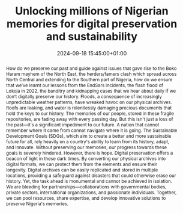 ---
abstract: 'How do we preserve our past and guide against issues that gave rise to
  the Boko Haram mayhem of the North East, the herders/famers clash which spread across
  North Central and extending to the Southern part of Nigeria, how do we ensure that
  we’ve learnt our lessons from the EndSars incidents, the flash flood of Lokoja in
  2022, the banditry and kidnapping cases that we hear about daily if we don’t digitally
  preserve our history.

  Floods, a consequence of increasingly unpredictable weather patterns, have wreaked
  havoc on our physical archives. Roofs are leaking, and water is relentlessly damaging
  precious documents that hold the keys to our history. The memories of our people,
  stored in these fragile repositories, are fading away with every passing day.

  But this isn''t just a loss of the past—it''s a significant impediment to our future.
  A nation that cannot remember where it came from cannot navigate where it is going.
  The Sustainable Development Goals (SDGs), which aim to create a better and more
  sustainable future for all, rely heavily on a country''s ability to learn from its
  history, adapt, and innovate. Without preserving our memories, our progress towards
  these goals is severely hindered.

  However, there is hope. Digital preservation offers a beacon of light in these dark
  times. By converting our physical archives into digital formats, we can protect
  them from the elements and ensure their longevity. Digital archives can be easily
  replicated and stored in multiple locations, providing a safeguard against disasters
  that could otherwise erase our history.

  Yet, the task ahead is monumental and cannot be achieved in isolation. We are bleeding
  for partnerships—collaborations with governmental bodies, private sectors, international
  organizations, and passionate individuals. Together, we can pool resources, share
  expertise, and develop innovative solutions to preserve Nigeria''s memories.'
creators:
- Folasade Adepoju
date: 2024-09-18 15:45:00+01:00
document_url: https://zenodo.org/records/13685954
grand_parent: iPRES
institutions: []
keywords:
- legal and social responsibilities for dp
- scaling up
landing_page_url: https://zenodo.org/records/13685954
language: eng
layout: publication
license: Creative Commons Attribution 4.0 (CC-BY-4.0)
notes_url: https://docs.google.com/document/d/1coSQGZ5jVNK0VwwLWUyBu-JIkNkKuQH-qHnOUyj_KzA/edit#heading=h.ge8kdqo3zbiz
parent: iPRES 2024
publication_type: lightning talk
size: null
slides_url: https://zenodo.org/records/13762758
source_name: iPRES
stream_url: https://www.archief.vlaanderen.be/archief/records/dossiers/5acb210228ce4315ae650812d056a482329eb83ed2dc42398a51505dc153be81/documents/b27936ff02184e1fbce3a6cbad4e50932f2972e78ce34bdf91e5c1f936647db4
title: Unlocking millions of Nigerian memories for digital preservation and sustainability
year: 2024
---